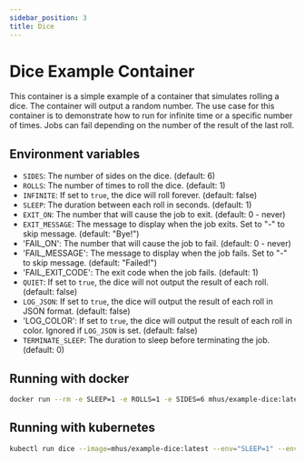 ```yaml
---
sidebar_position: 3
title: Dice
---
```


# Dice Example Container

This container is a simple example of a container that simulates rolling a dice. The container will output a random 
number. The use case for this container is to demonstrate how to run for infinite time or a specific number of times.
Jobs can fail depending on the number of the result of the last roll.

## Environment variables

- `SIDES`: The number of sides on the dice. (default: 6)
- `ROLLS`: The number of times to roll the dice. (default: 1)
- `INFINITE`: If set to `true`, the dice will roll forever. (default: false)
- `SLEEP`: The duration between each roll in seconds. (default: 1)
- `EXIT_ON`: The number that will cause the job to exit. (default: 0 - never)
- `EXIT_MESSAGE`: The message to display when the job exits. Set to "-" to skip message. (default: "Bye!")
- 'FAIL_ON': The number that will cause the job to fail. (default: 0 - never)
- 'FAIL_MESSAGE': The message to display when the job fails. Set to "-" to skip message. (default: "Failed!")
- 'FAIL_EXIT_CODE': The exit code when the job fails. (default: 1)
- `QUIET`: If set to `true`, the dice will not output the result of each roll. (default: false)
- `LOG_JSON`: If set to `true`, the dice will output the result of each roll in JSON format. (default: false)
- 'LOG_COLOR': If set to `true`, the dice will output the result of each roll in color. Ignored if `LOG_JSON` is set. (default: false)
- `TERMINATE_SLEEP`: The duration to sleep before terminating the job. (default: 0)

## Running with docker

```bash
docker run --rm -e SLEEP=1 -e ROLLS=1 -e SIDES=6 mhus/example-dice:latest 
```

## Running with kubernetes

```bash
kubectl run dice --image=mhus/example-dice:latest --env="SLEEP=1" --env="ROLLS=1" --env="SIDES=6" --restart=Never
```

